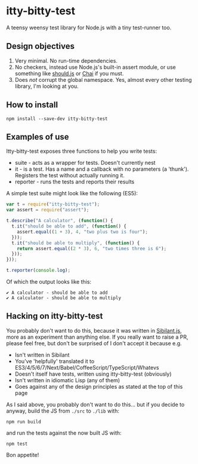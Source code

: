 # itty-bitty-test
A teensy weensy test library for Node.js with a tiny test-runner too.

## Design objectives
1. Very minimal. No run-time dependencies.
2. No checkers, instead use Node.js's built-in assert module, or use something like [should.js](https://github.com/tj/should.js) or [Chai](http://chaijs.com/) if you must.
3. Does *not* corrupt the global namespace. Yes, almost every other testing library, I'm looking at you.

## How to install

    npm install --save-dev itty-bitty-test
    
## Examples of use
Itty-bitty-test exposes three functions to help you write tests:
* suite - acts as a wrapper for tests. Doesn't currently nest
* it - is a test. Has a name and a callback with no parameters (a 'thunk'). Registers the test without actually running it.
* reporter - runs the tests and reports their results

A simple test suite might look like the following (ES5):

```javascript
var t = require("itty-bitty-test");
var assert = require("assert");

t.describe("A calculator", (function() {
  t.it("should be able to add", (function() {
    assert.equal((1 + 3), 4, "two plus two is four");
  }));
  t.it("should be able to multiply", (function() {
    return assert.equal((2 * 3), 6, "two times three is 6");
  }));
}));

t.reporter(console.log);
```

Of which the output looks like this:
```
✔ A calculator - should be able to add
✔ A calculator - should be able to multiply
```

## Hacking on itty-bitty-test

You probably don't want to do this, because it was written in [Sibilant.js](https://sibilant.org/), more as an experiment than anything else. If you really want to raise a PR, please feel free, but don't be surprised of I don't accept it because e.g.

* Isn't written in Sibilant
* You've 'helpfully' translated it to ES3/4/5/6/7/Next/Babel/CoffeeScript/TypeScript/Whatevs
* Doesn't itself have tests, written using itty-bitty-test (obviously)
* Isn't written in idiomatic Lisp (any of them)
* Goes against any of the design principles as stated at the top of this page

As I said above, you probably don't want to do this... but if you decide to anyway, build the JS from `./src` to `./lib` with:

    npm run build

and run the tests against the now built JS with:

    npm test

Bon appetite!

